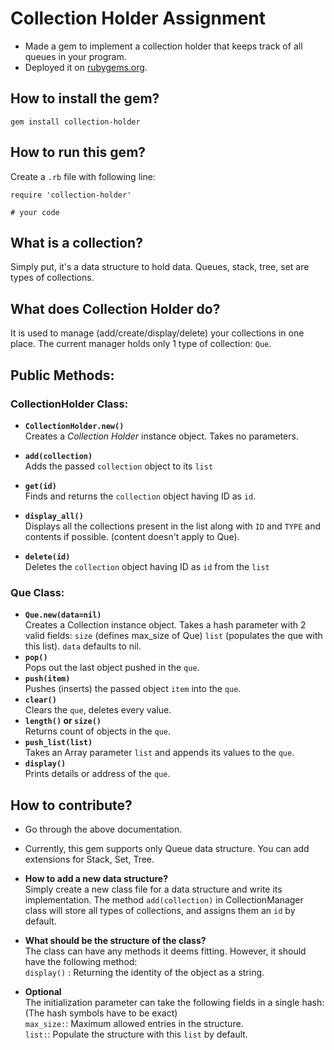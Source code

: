 # Collection Holder Assignment

* Made a gem to implement a collection holder that keeps track of all queues in your program.
* Deployed it on [rubygems.org](https://rubygems.org/gems/collection-holder).

## How to install the gem?
`gem install collection-holder`

## How to run this gem?
Create a `.rb` file with following line:
```
require 'collection-holder'

# your code
```

## What is a collection?
Simply put, it's a data structure to hold data. Queues, stack, tree, set are types of collections.

## What does Collection Holder do?

It is used to manage (add/create/display/delete) your collections in one place. The current manager holds only 1 type of collection: `Que`.

## Public Methods:

### CollectionHolder Class:

*  **`CollectionHolder.new()`**  
    Creates a *Collection Holder* instance object. Takes no parameters.
*  **`add(collection)`**  
    Adds the passed `collection` object to its `list`
* **`get(id)`**  
    Finds and returns the `collection` object having ID as `id`.
* **`display_all()`**  
    Displays all the collections present in the list along with `ID` and `TYPE` and contents if possible. (content doesn't apply to Que).

* **`delete(id)`**  
    Deletes the `collection` object having ID as `id` from the `list`



### Que Class:

*  **`Que.new(data=nil)`**  
    Creates a Collection instance object. Takes a hash parameter with 2 valid fields: `size` (defines max_size of Que) `list` (populates the que with this list). `data` defaults to nil.
*  **`pop()`**  
    Pops out the last object pushed in the `que`.
* **`push(item)`**  
    Pushes (inserts) the passed object `item` into the `que`.
*  **`clear()`**  
    Clears the `que`, deletes every value.
* **`length()` or `size()`**  
    Returns count of objects in the `que`.
* **`push_list(list)`**  
    Takes an Array parameter `list` and appends its values to the `que`.
* **`display()`**  
    Prints details or address of the `que`.

## How to contribute?

* Go through the above documentation.
* Currently, this gem supports only Queue data structure. You can add extensions for Stack, Set, Tree.

*  **How to add a new data structure?**  
 Simply create a new class file for a data structure and write its implementation. The method `add(collection)` in CollectionManager class will store all types of collections, and assigns them an `id` by default.

* **What should be the structure of the class?**  
 The class can have any methods it deems fitting. However, it should have the following method:  
`display()` : Returning the identity of the object as a string.   
 * **Optional**  
The initialization parameter can take the following fields in a single hash:     
(The hash symbols have to be exact)  
`max_size:`: Maximum allowed entries in the structure.  
`list:`: Populate the structure with this `list` by default.
